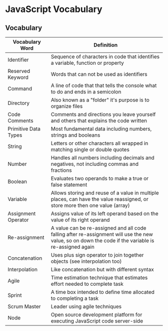 # JavaScript Vocabulary

## Vocabulary
| Vocabulary Word | Definition |
| --------------- | ---------- |
| Identifier      | Sequence of characters in code that identifies a variable, function or property |
| Reserved Keyword | Words that can not be used as identifiers |
| Command | A line of code that that tells the console what to do and ends in a semicolon |
| Directory | Also known as a "folder" it's purpose is to organize files |
| Code Comments | Comments and directions you leave yourself and others that explains the code written |
| Primitive Data Types | Most fundamental data including numbers, strings and booleans |
| String | Letters or other characters all wrapped in matching single or double quotes |
| Number | Handles all numbers including decimals and negatives, not including commas and fractions |
| Boolean | Evaluates two operands to make a true or false statement |
| Variable | Allows storing and reuse of a value in multiple places, can have the value reassigned, or store more then one value (array) |
| Assignment Operator | Assigns value of its left operand based on the value of its right operand |
| Re-assignment | A value can be re-assigned and all code falling after re-assignment will use the new value, so on down the code if the variable is re-assigned again |
| Concatenation | Uses plus sign operator to join together objects (see interpolation too) |
| Interpolation | Like concatenation but with different syntax |
| Agile | Time estimation technique that estimates effort needed to complete task |
| Sprint | A time box intended to define time allocated to completing a task |
| Scrum Master | Leader using agile techniques |
| Node | Open source development platform for executing JavaScript code server-side
